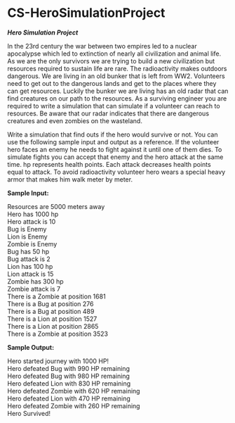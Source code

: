 # CS-HeroSimulationProject
***Hero Simulation Project***

In the 23rd century the war between two empires led to a nuclear apocalypse which led to extinction of nearly all civilization and animal life. 
As we are the only survivors we are trying to build a new civilization but resources required to sustain life are rare. The radioactivity makes outdoors dangerous. 
We are living in an old bunker that is left from WW2. Volunteers need to get out to the dangerous lands and get to the places where they can get resources. Luckily the 
bunker we are living has an old radar that can find creatures on our path to the resources. As a surviving engineer you are required to write a simulation that can simulate 
if a volunteer can reach to resources. Be aware that our radar indicates that there are dangerous creatures and even zombies on the wasteland.

Write a simulation that find outs if the hero would survive or not. You can use the following sample input and output as a reference. If the volunteer hero faces an enemy he 
needs to fight against it until one of them dies. To simulate fights you can accept that enemy and the hero attack at the same time. hp represents health points. Each attack 
decreases health points equal to attack. To avoid radioactivity volunteer hero wears a special heavy armor that makes him walk meter by meter.

**Sample Input:**

Resources are 5000 meters away  
Hero has 1000 hp  
Hero attack is 10  
Bug is Enemy  
Lion is Enemy  
Zombie is Enemy  
Bug has 50 hp  
Bug attack is 2  
Lion has 100 hp  
Lion attack is 15  
Zombie has 300 hp  
Zombie attack is 7  
There is a Zombie at position 1681  
There is a Bug at position 276  
There is a Bug at position 489  
There is a Lion at position 1527  
There is a Lion at position 2865  
There is a Zombie at position 3523  

**Sample Output:**

Hero started journey with 1000 HP!  
Hero defeated Bug with 990 HP remaining  
Hero defeated Bug with 980 HP remaining  
Hero defeated Lion with 830 HP remaining  
Hero defeated Zombie with 620 HP remaining  
Hero defeated Lion with 470 HP remaining  
Hero defeated Zombie with 260 HP remaining  
Hero Survived!
